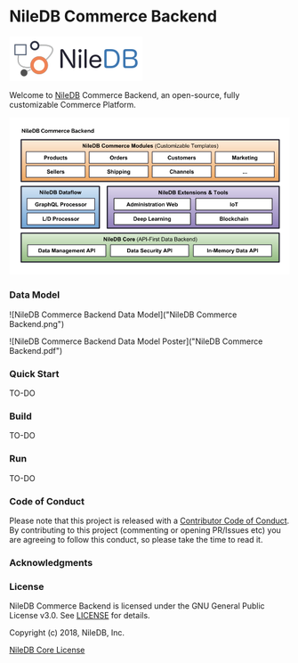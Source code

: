 # NileDB Commerce Backend

![logo](logo.png)

Welcome to [NileDB](https://niledb.com) Commerce Backend, an open-source, fully customizable Commerce Platform.

![NileDB](niledb-commerce.png)

### Data Model

![NileDB Commerce Backend Data Model]("NileDB Commerce Backend.png")

![NileDB Commerce Backend Data Model Poster]("NileDB Commerce Backend.pdf")

### Quick Start

TO-DO

### Build

TO-DO

### Run

TO-DO

### Code of Conduct

Please note that this project is released with a [Contributor Code of Conduct](CODE_OF_CONDUCT.md).
By contributing to this project (commenting or opening PR/Issues etc) you are agreeing to follow this conduct, so please
take the time to read it. 

### Acknowledgments

### License

NileDB Commerce Backend is licensed under the GNU General Public License v3.0. See [LICENSE](LICENSE.txt) for details.

Copyright (c) 2018, NileDB, Inc.

[NileDB Core License](LICENSE.txt)

